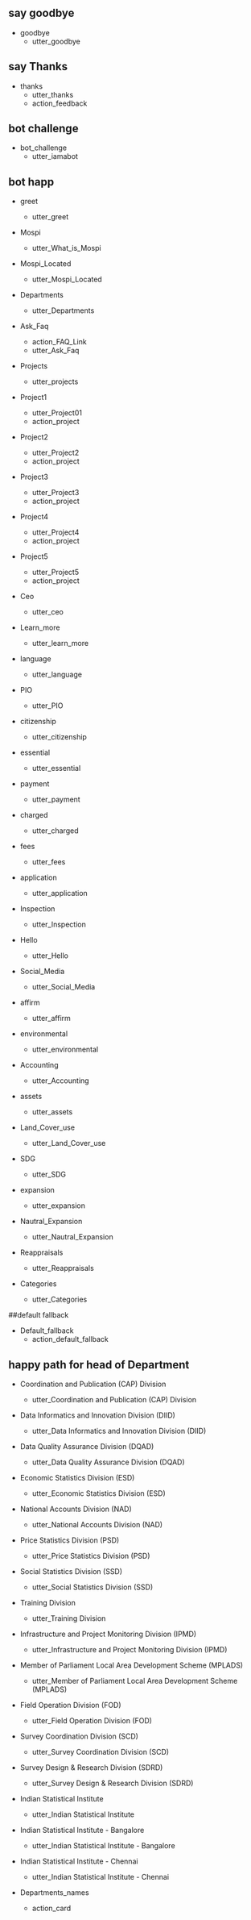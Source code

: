 
## say goodbye
* goodbye
  - utter_goodbye

## say Thanks
* thanks
  - utter_thanks
  - action_feedback

## bot challenge
* bot_challenge
  - utter_iamabot
 
## bot happ
* greet
  - utter_greet

* Mospi
  - utter_What_is_Mospi

* Mospi_Located
  - utter_Mospi_Located  

* Departments  
  - utter_Departments

* Ask_Faq
  - action_FAQ_Link
  - utter_Ask_Faq

* Projects
  - utter_projects

* Project1
  - utter_Project01
  - action_project

* Project2
  - utter_Project2
  - action_project

* Project3
  - utter_Project3
  - action_project

* Project4
  - utter_Project4
  - action_project

* Project5
  - utter_Project5
  - action_project

* Ceo
  - utter_ceo    

* Learn_more
  - utter_learn_more      

* language
  - utter_language

* PIO
  - utter_PIO

* citizenship
  - utter_citizenship

* essential
  - utter_essential

* payment
  - utter_payment

* charged
  - utter_charged

* fees
  - utter_fees

* application
  - utter_application

* Inspection
  - utter_Inspection

* Hello
  - utter_Hello

* Social_Media
  - utter_Social_Media

* affirm
  - utter_affirm  

* environmental 
  - utter_environmental  


* Accounting
  - utter_Accounting  

* assets
  - utter_assets  

* Land_Cover_use
  - utter_Land_Cover_use 

* SDG
  - utter_SDG 

* expansion
  - utter_expansion  

* Nautral_Expansion 
  - utter_Nautral_Expansion  

* Reappraisals
  - utter_Reappraisals  

* Categories
  - utter_Categories 


  
##default fallback
* Default_fallback
  - action_default_fallback
  
## happy path for head of Department
* Coordination and Publication (CAP) Division
  - utter_Coordination and Publication (CAP) Division

* Data Informatics and Innovation Division (DIID)
  - utter_Data Informatics and Innovation Division (DIID)

* Data Quality Assurance Division (DQAD)
  - utter_Data Quality Assurance Division (DQAD)

* Economic Statistics Division (ESD)
  - utter_Economic Statistics Division (ESD)

* National Accounts Division (NAD)
  - utter_National Accounts Division (NAD)

* Price Statistics Division (PSD)
  - utter_Price Statistics Division (PSD)

* Social Statistics Division (SSD)
  - utter_Social Statistics Division (SSD)

* Training Division
  - utter_Training Division

* Infrastructure and Project Monitoring Division (IPMD)
  - utter_Infrastructure and Project Monitoring Division (IPMD)

* Member of Parliament Local Area Development Scheme (MPLADS)
  - utter_Member of Parliament Local Area Development Scheme (MPLADS)

* Field Operation Division (FOD)
  - utter_Field Operation Division (FOD)

* Survey Coordination Division (SCD)
  - utter_Survey Coordination Division (SCD)

* Survey Design & Research Division (SDRD)
  - utter_Survey Design & Research Division (SDRD)

* Indian Statistical Institute
  - utter_Indian Statistical Institute

* Indian Statistical Institute - Bangalore
  - utter_Indian Statistical Institute - Bangalore

* Indian Statistical Institute - Chennai
  - utter_Indian Statistical Institute - Chennai

* Departments_names
  - action_card